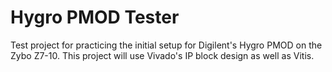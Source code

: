 # Hygro PMOD Tester

Test project for practicing the initial setup for Digilent's Hygro PMOD on the Zybo Z7-10.  This project will use Vivado's IP block design as well as Vitis.  